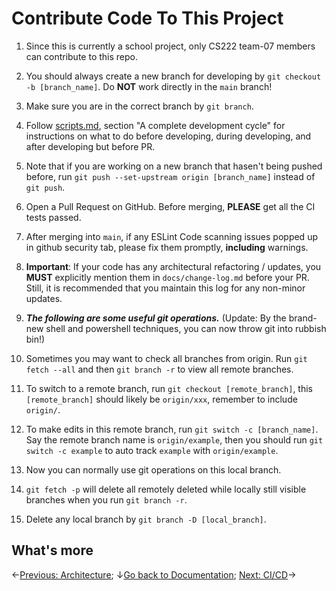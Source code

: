 # Contribute Code To This Project

1. Since this is currently a school project, only CS222 team-07 members can contribute to this repo.

2. You should always create a new branch for developing by `git checkout -b [branch_name]`. Do **NOT** work directly in the `main` branch!

3. Make sure you are in the correct branch by `git branch`.

4. Follow [scripts.md](scripts.md), section "A complete development cycle" for instructions on what to do before developing, during developing, and after developing but before PR.

5. Note that if you are working on a new branch that hasen't being pushed before, run `git push --set-upstream origin [branch_name]` instead of `git push`.

6. Open a Pull Request on GitHub. Before merging, **PLEASE** get all the CI tests passed.

7. After merging into `main`, if any ESLint Code scanning issues popped up in github security tab, please fix them promptly, **including** warnings.

8. **Important**: If your code has any architectural refactoring / updates, you **MUST** explicitly mention them in `docs/change-log.md` before your PR. Still, it is recommended that you maintain this log for any non-minor updates.

9. **_The following are some useful git operations._** (Update: By the brand-new shell and powershell techniques, you can now throw git into rubbish bin!)

10. Sometimes you may want to check all branches from origin. Run `git fetch --all` and then `git branch -r` to view all remote branches.

11. To switch to a remote branch, run `git checkout [remote_branch]`, this `[remote_branch]` should likely be `origin/xxx`, remember to include `origin/`.

12. To make edits in this remote branch, run `git switch -c [branch_name]`. Say the remote branch name is `origin/example`, then you should run `git switch -c example` to auto track `example` with `origin/example`.

13. Now you can normally use git operations on this local branch.

14. `git fetch -p` will delete all remotely deleted while locally still visible branches when you run `git branch -r`.

15. Delete any local branch by `git branch -D [local_branch]`.

## What's more

←[Previous: Architecture](architecture.md); ↓[Go back to Documentation](./README.md); [Next: CI/CD](ci-cd.md)→
